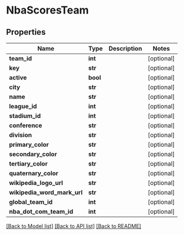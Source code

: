 # NbaScoresTeam

## Properties
Name | Type | Description | Notes
------------ | ------------- | ------------- | -------------
**team_id** | **int** |  | [optional] 
**key** | **str** |  | [optional] 
**active** | **bool** |  | [optional] 
**city** | **str** |  | [optional] 
**name** | **str** |  | [optional] 
**league_id** | **int** |  | [optional] 
**stadium_id** | **int** |  | [optional] 
**conference** | **str** |  | [optional] 
**division** | **str** |  | [optional] 
**primary_color** | **str** |  | [optional] 
**secondary_color** | **str** |  | [optional] 
**tertiary_color** | **str** |  | [optional] 
**quaternary_color** | **str** |  | [optional] 
**wikipedia_logo_url** | **str** |  | [optional] 
**wikipedia_word_mark_url** | **str** |  | [optional] 
**global_team_id** | **int** |  | [optional] 
**nba_dot_com_team_id** | **int** |  | [optional] 

[[Back to Model list]](../README.md#documentation-for-models) [[Back to API list]](../README.md#documentation-for-api-endpoints) [[Back to README]](../README.md)

